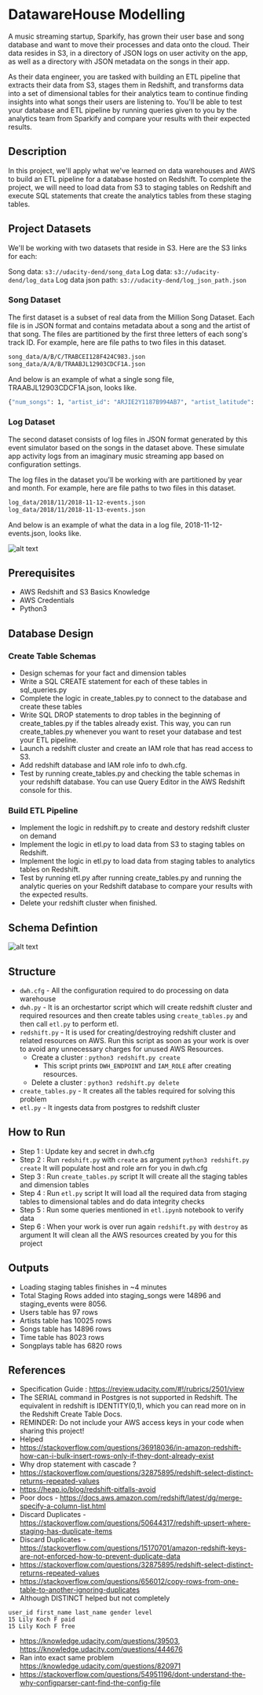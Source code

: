 # DatawareHouse Modelling

A music streaming startup, Sparkify, has grown their user base and song database and want to move their processes and data onto the cloud. Their data resides in S3, in a directory of JSON logs on user activity on the app, as well as a directory with JSON metadata on the songs in their app.

As their data engineer, you are tasked with building an ETL pipeline that extracts their data from S3, stages them in Redshift, and transforms data into a set of dimensional tables for their analytics team to continue finding insights into what songs their users are listening to. You'll be able to test your database and ETL pipeline by running queries given to you by the analytics team from Sparkify and compare your results with their expected results.

## Description

In this project, we'll apply what we've learned on data warehouses and AWS to build an ETL pipeline for a database hosted on Redshift. To complete the project, we will need to load data from S3 to staging tables on Redshift and execute SQL statements that create the analytics tables from these staging tables.

## Project Datasets

We'll be working with two datasets that reside in S3. Here are the S3 links for each:

Song data: `s3://udacity-dend/song_data`
Log data: `s3://udacity-dend/log_data`
Log data json path: `s3://udacity-dend/log_json_path.json`

### Song Dataset

The first dataset is a subset of real data from the Million Song Dataset. Each file is in JSON format and contains metadata about a song and the artist of that song. The files are partitioned by the first three letters of each song's track ID. For example, here are file paths to two files in this dataset.

``` sh
song_data/A/B/C/TRABCEI128F424C983.json
song_data/A/A/B/TRAABJL12903CDCF1A.json
```

And below is an example of what a single song file, TRAABJL12903CDCF1A.json, looks like.

```sh
{"num_songs": 1, "artist_id": "ARJIE2Y1187B994AB7", "artist_latitude": null, "artist_longitude": null, "artist_location": "", "artist_name": "Line Renaud", "song_id": "SOUPIRU12A6D4FA1E1", "title": "Der Kleine Dompfaff", "duration": 152.92036, "year": 0}
```

### Log Dataset

The second dataset consists of log files in JSON format generated by this event simulator based on the songs in the dataset above. These simulate app activity logs from an imaginary music streaming app based on configuration settings.

The log files in the dataset you'll be working with are partitioned by year and month. For example, here are file paths to two files in this dataset.

```sh
log_data/2018/11/2018-11-12-events.json
log_data/2018/11/2018-11-13-events.json
```

And below is an example of what the data in a log file, 2018-11-12-events.json, looks like.

![alt text](./images/log-data.png "Log Data")

## Prerequisites

- AWS Redshift and S3 Basics Knowledge
- AWS Credentials
- Python3

## Database Design

### Create Table Schemas

- Design schemas for your fact and dimension tables
- Write a SQL CREATE statement for each of these tables in sql_queries.py
- Complete the logic in create_tables.py to connect to the database and create these tables
- Write SQL DROP statements to drop tables in the beginning of create_tables.py if the tables already exist. This way, you can run create_tables.py whenever you want to reset your database and test your ETL pipeline.
- Launch a redshift cluster and create an IAM role that has read access to S3.
- Add redshift database and IAM role info to dwh.cfg.
- Test by running create_tables.py and checking the table schemas in your redshift database. You can use Query Editor in the AWS Redshift console for this.

### Build ETL Pipeline

- Implement the logic in redshift.py to create and destory redshift cluster on demand
- Implement the logic in etl.py to load data from S3 to staging tables on Redshift.
- Implement the logic in etl.py to load data from staging tables to analytics tables on Redshift.
- Test by running etl.py after running create_tables.py and running the analytic queries on your Redshift database to compare your results with the expected results.
- Delete your redshift cluster when finished.

## Schema Defintion

![alt text](./images/schema.png "schema.png")

## Structure

- `dwh.cfg` - All the configuration required to do processing on data warehouse
- `dwh.py` - It is an orchestartor script which will create redshift cluster and required resources and then create tables using `create_tables.py` and then call `etl.py` to perform etl.
- `redshift.py` - It is used for creating/destroying redshift cluster and related resources on AWS. Run this script as soon as your work is over to avoid any unnecessary charges for unused AWS Resources.
  - Create a cluster : `python3 redshift.py create`
    - This script prints `DWH_ENDPOINT` and `IAM_ROLE` after creating resources.
  - Delete a cluster : `python3 redshift.py delete`
- `create_tables.py` - It creates all the tables required for solving this problem
- `etl.py` - It ingests data from postgres to redshift cluster

## How to Run

- Step 1 : Update key and secret in dwh.cfg
- Step 2 : Run `redshift.py` with `create` as argument
`python3 redshift.py create`
It will populate host and role arn for you in dwh.cfg
- Step 3 : Run `create_tables.py` script
It will create all the staging tables and dimension tables
- Step 4 : Run `etl.py` script
It will load all the required data from staging tables to dimensional tables and do data integrity checks
- Step 5 : Run some queries mentioned in `etl.ipynb` notebook to verify data
- Step 6 : When your work is over run again `redshift.py` with `destroy` as argument
It will clean all the AWS resources created by you for this project

## Outputs

- Loading staging tables finishes in ~4 minutes
- Total Staging Rows added into staging_songs were 14896 and staging_events were 8056.
- Users table has 97 rows
- Artists table has 10025 rows
- Songs table has 14896 rows
- Time table has 8023 rows
- Songplays table has 6820 rows

## References

- Specification Guide : <https://review.udacity.com/#!/rubrics/2501/view>
- The SERIAL command in Postgres is not supported in Redshift. The equivalent in redshift is IDENTITY(0,1), which you can read more on in the Redshift Create Table Docs.
- REMINDER: Do not include your AWS access keys in your code when sharing this project!
- Helped
- <https://stackoverflow.com/questions/36918036/in-amazon-redshift-how-can-i-bulk-insert-rows-only-if-they-dont-already-exist>
- Why drop statement with cascade ?
- <https://stackoverflow.com/questions/32875895/redshift-select-distinct-returns-repeated-values>
- <https://heap.io/blog/redshift-pitfalls-avoid>
- Poor docs - <https://docs.aws.amazon.com/redshift/latest/dg/merge-specify-a-column-list.html>
- Discard Duplicates - <https://stackoverflow.com/questions/50644317/redshift-upsert-where-staging-has-duplicate-items>
- Discard Duplicates - <https://stackoverflow.com/questions/15170701/amazon-redshift-keys-are-not-enforced-how-to-prevent-duplicate-data>
- <https://stackoverflow.com/questions/32875895/redshift-select-distinct-returns-repeated-values>
- <https://stackoverflow.com/questions/656012/copy-rows-from-one-table-to-another-ignoring-duplicates>
- Although DISTINCT helped but not completely
 ```
user_id first_name last_name gender level
15 Lily Koch F paid
15 Lily Koch F free
```
- <https://knowledge.udacity.com/questions/39503>, <https://knowledge.udacity.com/questions/444676>
- Ran into exact same problem <https://knowledge.udacity.com/questions/820971>
- <https://stackoverflow.com/questions/54951196/dont-understand-the-why-configparser-cant-find-the-config-file>
